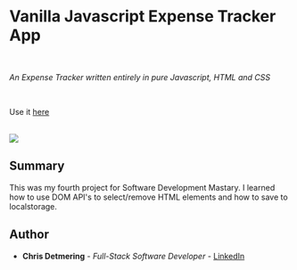 # Vanilla Javascript Expense Tracker App

<br>

_An Expense Tracker written entirely in pure Javascript, HTML and CSS_

<br>

Use it [here](https://andysterks.github.io/JS-Tetris)

<br>

<image src="images/game_play_crop.png">

## Summary

This was my fourth project for Software Development Mastary. I learned how to use DOM API's to select/remove HTML elements and how to save to localstorage. 

## Author

* **Chris Detmering** - *Full-Stack Software Developer* -  [LinkedIn](https://www.linkedin.com/in/chris-detmering-1b8b9851/)
